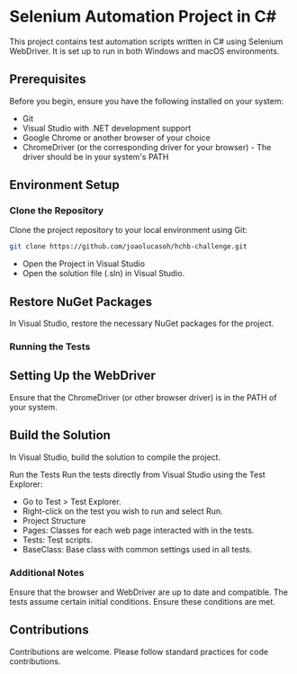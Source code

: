 # Selenium Automation Project in C#

This project contains test automation scripts written in C# using Selenium WebDriver. It is set up to run in both Windows and macOS environments.

## Prerequisites

Before you begin, ensure you have the following installed on your system:

- Git
- Visual Studio with .NET development support
- Google Chrome or another browser of your choice
- ChromeDriver (or the corresponding driver for your browser) - The driver should be in your system's PATH

## Environment Setup

### Clone the Repository

Clone the project repository to your local environment using Git:

```bash
git clone https://github.com/joaolucasoh/hchb-challenge.git
```

- Open the Project in Visual Studio
- Open the solution file (.sln) in Visual Studio.

## Restore NuGet Packages
In Visual Studio, restore the necessary NuGet packages for the project.

### Running the Tests
## Setting Up the WebDriver
Ensure that the ChromeDriver (or other browser driver) is in the PATH of your system.

## Build the Solution
In Visual Studio, build the solution to compile the project.

Run the Tests
Run the tests directly from Visual Studio using the Test Explorer:

- Go to Test > Test Explorer.
- Right-click on the test you wish to run and select Run.
- Project Structure
- Pages: Classes for each web page interacted with in the tests.
- Tests: Test scripts.
- BaseClass: Base class with common settings used in all tests.

### Additional Notes
Ensure that the browser and WebDriver are up to date and compatible.
The tests assume certain initial conditions. Ensure these conditions are met.

## Contributions
Contributions are welcome. Please follow standard practices for code contributions.
